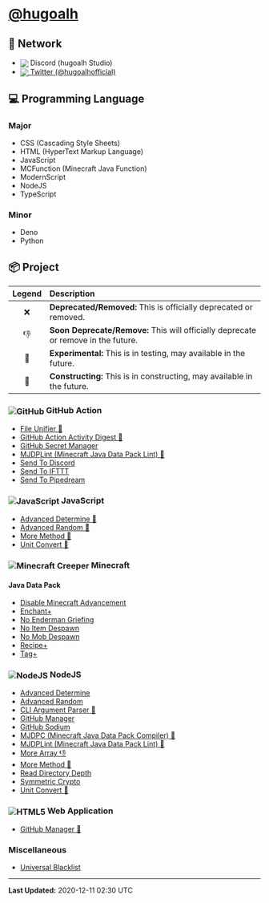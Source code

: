 # [@hugoalh](https://github.com/hugoalh)

## 🙌 Network

- <img align="center" src="https://hugoalh.github.io/Library.SVG.Icon/Discord.svg" /> Discord (hugoalh Studio)
- [<img align="center" src="https://hugoalh.github.io/Library.SVG.Icon/Twitter.svg" /> Twitter (@hugoalhofficial)](https://twitter.com/hugoalhofficial)

## 💻 Programming Language

### Major

- CSS (Cascading Style Sheets)
- HTML (HyperText Markup Language)
- JavaScript
- MCFunction (Minecraft Java Function)
- ModernScript
- NodeJS
- TypeScript

### Minor

- Deno
- Python

## 📦 Project

| **Legend** | **Description** |
|:---:|:----|
| ❌ | **Deprecated/Removed:** This is officially deprecated or removed. |
| 👎 | **Soon Deprecate/Remove:** This will officially deprecate or remove in the future. |
| 🧪 | **Experimental:** This is in testing, may available in the future. |
| 🚧 | **Constructing:** This is in constructing, may available in the future. |

### <img align="center" alt="GitHub" src="https://hugoalh.github.io/Library.SVG.Icon/GitHub.svg" /> GitHub Action

- [File Unifier 🚧](https://github.com/hugoalh/GitHubAction.FileUnifier)
- [GitHub Action Activity Digest 🚧](https://github.com/hugoalh/GitHubAction.GitHubActionActivityDigest)
- [GitHub Secret Manager](https://github.com/hugoalh/GitHubAction.GitHubSecretManager)
- [MJDPLint (Minecraft Java Data Pack Lint) 🚧](https://github.com/hugoalh/GitHubAction.MJDPLint)
- [Send To Discord](https://github.com/hugoalh/GitHubAction.SendToDiscord)
- [Send To IFTTT](https://github.com/hugoalh/GitHubAction.SendToIFTTT)
- [Send To Pipedream](https://github.com/hugoalh/GitHubAction.SendToPipedream)

### <img align="center" alt="JavaScript" src="https://hugoalh.github.io/Library.SVG.Icon/JavaScript.svg" /> JavaScript

- [Advanced Determine 🚧](https://github.com/hugoalh-studio/JavaScript.AdvancedDetermine)
- [Advanced Random 🚧](https://github.com/hugoalh-studio/JavaScript.AdvancedRandom)
- [More Method 🚧](https://github.com/hugoalh-studio/JavaScript.MoreMethod)
- [Unit Convert 🚧](https://github.com/hugoalh-studio/JavaScript.UnitConvert)

### <img align="center" alt="Minecraft Creeper" src="https://hugoalh.github.io/Library.SVG.Icon/Minecraft/Creeper_Face.svg" /> Minecraft

#### Java Data Pack

- [Disable Minecraft Advancement](https://github.com/hugoalh-studio/Minecraft.Java.DataPack.DisableMinecraftAdvancement)
- [Enchant+](https://github.com/hugoalh-studio/Minecraft.Java.DataPack.EnchantPlus)
- [No Enderman Griefing](https://github.com/hugoalh-studio/Minecraft.Java.DataPack.NoEndermanGriefing)
- [No Item Despawn](https://github.com/hugoalh-studio/Minecraft.Java.DataPack.NoItemDespawn)
- [No Mob Despawn](https://github.com/hugoalh-studio/Minecraft.Java.DataPack.NoMobDespawn)
- [Recipe+](https://github.com/hugoalh-studio/Minecraft.Java.DataPack.RecipePlus)
- [Tag+](https://github.com/hugoalh-studio-studio/Minecraft.Java.DataPack.TagPlus)

### <img align="center" alt="NodeJS" src="https://hugoalh.github.io/Library.SVG.Icon/NodeJS_Alt.svg" /> NodeJS

- [Advanced Determine](https://github.com/hugoalh-studio/NodeJS.AdvancedDetermine)
- [Advanced Random](https://github.com/hugoalh-studio/NodeJS.AdvancedRandom)
- [CLI Argument Parser 🧪](https://github.com/hugoalh-studio/NodeJS.CLIArgumentParser)
- [GitHub Manager](https://github.com/hugoalh-studio/NodeJS.GitHubManager)
- [GitHub Sodium](https://github.com/hugoalh-studio/NodeJS.GitHubSodium)
- [MJDPC (Minecraft Java Data Pack Compiler) 🚧](https://github.com/hugoalh-studio/NodeJS.MJDPC)
- [MJDPLint (Minecraft Java Data Pack Lint) 🚧](https://github.com/hugoalh-studio/NodeJS.MJDPLint)
- [More Array 👎](https://github.com/hugoalh-studio/NodeJS.MoreArray)
- [More Method 🚧](https://github.com/hugoalh-studio/NodeJS.MoreMethod)
- [Read Directory Depth](https://github.com/hugoalh/NodeJS.ReadDirectoryDepth)
- [Symmetric Crypto](https://github.com/hugoalh-studio/NodeJS.SymmetricCrypto)
- [Unit Convert 🧪](https://github.com/hugoalh-studio/NodeJS.UnitConvert)

### <img align="center" alt="HTML5" src="https://hugoalh.github.io/Library.SVG.Icon/HTML5.svg" /> Web Application

- [GitHub Manager 🚧](https://hugoalh.github.io/GitHubManager)

### Miscellaneous

- [Universal Blacklist](https://github.com/hugoalh-studio/UniversalBlacklist)

---

**Last Updated:** 2020-12-11 02:30 UTC
